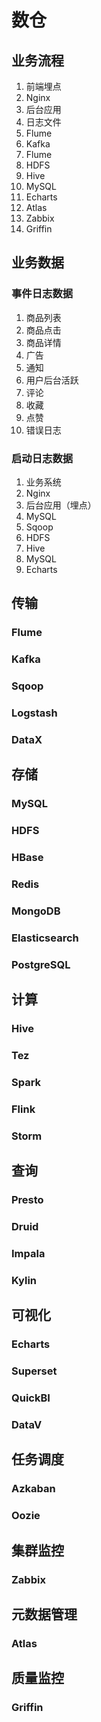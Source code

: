 # 数仓

## 业务流程

1. 前端埋点
2. Nginx
3. 后台应用
4. 日志文件
5. Flume
6. Kafka
7. Flume
8. HDFS
9. Hive
10. MySQL
11. Echarts
12. Atlas
13. Zabbix
14. Griffin

## 业务数据

### 事件日志数据

1. 商品列表
2. 商品点击
3. 商品详情
4. 广告
5. 通知
6. 用户后台活跃
7. 评论
8. 收藏
9. 点赞
10. 错误日志

### 启动日志数据

1. 业务系统
2. Nginx
3. 后台应用（埋点）
4. MySQL
5. Sqoop
6. HDFS
7. Hive
8. MySQL
9. Echarts

## 传输

### Flume

### Kafka

### Sqoop

### Logstash

### DataX

## 存储

### MySQL

### HDFS

### HBase

### Redis

### MongoDB

### Elasticsearch

### PostgreSQL

## 计算

### Hive

### Tez

### Spark

### Flink

### Storm

## 查询

### Presto

### Druid

### Impala

### Kylin

## 可视化

### Echarts

### Superset

### QuickBI

### DataV

## 任务调度

### Azkaban

### Oozie

## 集群监控

### Zabbix

## 元数据管理

### Atlas

## 质量监控

### Griffin